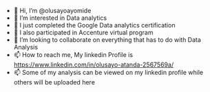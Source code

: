 - 👋 Hi, I’m @olusayoayomide
- 👀 I’m interested in Data analytics
- 🌱 I just completed the Google Data analytics certification
- 🌱 I also participated in Accenture virtual program
- 💞️ I’m looking to collaborate on everything that has to do with Data Analysis
- 📫 How to reach me, My linkedin Profile is https://www.linkedin.com/in/olusayo-atanda-2567569a/
- 📫 Some of my analysis can be viewed on my linkedin profile while others will be uploaded here

<!---
olusayoayomide/olusayoayomide is a ✨ special ✨ repository because its `README.md` (this file) appears on your GitHub profile.
You can click the Preview link to take a look at your changes.
--->
